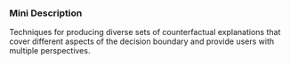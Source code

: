### Mini Description

Techniques for producing diverse sets of counterfactual explanations that cover different aspects of the decision boundary and provide users with multiple perspectives.

